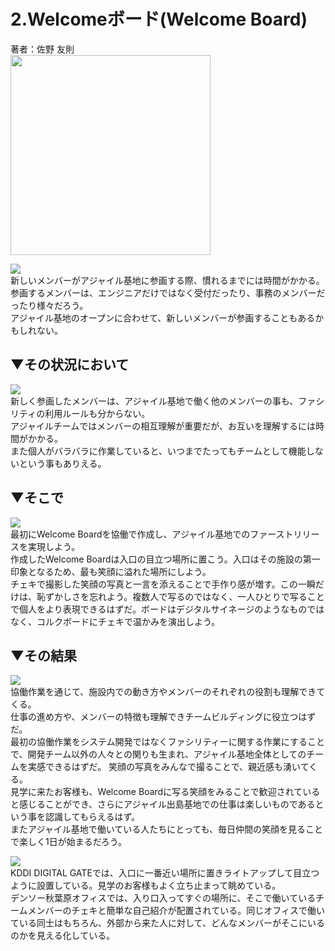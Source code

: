 # 2.Welcomeボード(Welcome Board)
著者：佐野 友則  
<img src="https://user-images.githubusercontent.com/2367030/82319877-4d476b80-9a0d-11ea-8f8f-f16b5571be87.jpg" width="320px">
  
<img src="https://user-images.githubusercontent.com/2367030/82320553-71f01300-9a0e-11ea-84cd-fccb8396900d.png"><br>
新しいメンバーがアジャイル基地に参画する際、慣れるまでには時間がかかる。  
参画するメンバーは、エンジニアだけではなく受付だったり、事務のメンバーだったり様々だろう。  
アジャイル基地のオープンに合わせて、新しいメンバーが参画することもあるかもしれない。  

## ▼その状況において  
<img src="https://user-images.githubusercontent.com/2367030/82320672-9f3cc100-9a0e-11ea-82dd-813a1c73f073.png"><br>
新しく参画したメンバーは、アジャイル基地で働く他のメンバーの事も、ファシリティの利用ルールも分からない。  
アジャイルチームではメンバーの相互理解が重要だが、お互いを理解するには時間がかかる。  
また個人がバラバラに作業していると、いつまでたってもチームとして機能しないという事もありえる。  

## ▼そこで  
<img src="https://user-images.githubusercontent.com/2367030/82320711-ad8add00-9a0e-11ea-9fc7-f68ee353d98f.png"><br>
最初にWelcome Boardを協働で作成し、アジャイル基地でのファーストリリースを実現しよう。  
作成したWelcome Boardは入口の目立つ場所に置こう。入口はその施設の第一印象となるため、最も笑顔に溢れた場所にしよう。  
チェキで撮影した笑顔の写真と一言を添えることで手作り感が増す。この一瞬だけは、恥ずかしさを忘れよう。複数人で写るのではなく、一人ひとりで写ることで個人をより表現できるはずだ。ボードはデジタルサイネージのようなものではなく、コルクボードにチェキで温かみを演出しよう。  

## ▼その結果  
<img src="https://user-images.githubusercontent.com/2367030/82320743-bbd8f900-9a0e-11ea-90a1-3b7b8355bd0d.png"><br>
協働作業を通じて、施設内での動き方やメンバーのそれぞれの役割も理解できてくる。  
仕事の進め方や、メンバーの特徴も理解できチームビルディングに役立つはずだ。  
最初の協働作業をシステム開発ではなくファシリティーに関する作業にすることで、開発チーム以外の人々との関りも生まれ、アジャイル基地全体としてのチームを実感できるはずだ。
笑顔の写真をみんなで撮ることで、親近感も湧いてくる。  
見学に来たお客様も、Welcome Boardに写る笑顔をみることで歓迎されていると感じることができ、さらにアジャイル出島基地での仕事は楽しいものであるという事を認識してもらえるはず。  
またアジャイル基地で働いている人たちにとっても、毎日仲間の笑顔を見ることで楽しく1日が始まるだろう。  

<img src="https://user-images.githubusercontent.com/2367030/82320784-cd220580-9a0e-11ea-8960-f772c00ff6db.png"><br>
KDDI DIGITAL GATEでは、入口に一番近い場所に置きライトアップして目立つように設置している。見学のお客様もよく立ち止まって眺めている。<br>
デンソー秋葉原オフィスでは、入り口入ってすぐの場所に、そこで働いているチームメンバーのチェキと簡単な自己紹介が配置されている。同じオフィスで働いている同士はもちろん、外部から来た人に対して、どんなメンバーがそこにいるのかを見える化している。
